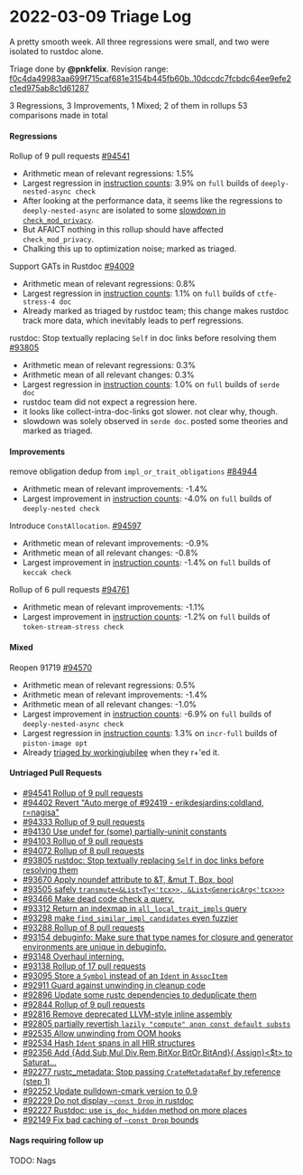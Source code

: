 # 2022-03-09 Triage Log

A pretty smooth week. All three regressions were small, and two were isolated to rustdoc alone.

Triage done by **@pnkfelix**.
Revision range: [f0c4da49983aa699f715caf681e3154b445fb60b..10dccdc7fcbdc64ee9efe2c1ed975ab8c1d61287](https://perf.rust-lang.org/?start=f0c4da49983aa699f715caf681e3154b445fb60b&end=10dccdc7fcbdc64ee9efe2c1ed975ab8c1d61287&absolute=false&stat=instructions%3Au)

3 Regressions, 3 Improvements, 1 Mixed; 2 of them in rollups
53 comparisons made in total

#### Regressions

Rollup of 9 pull requests [#94541](https://github.com/rust-lang/rust/pull/94541)
- Arithmetic mean of relevant regressions: 1.5%
- Largest regression in [instruction counts](https://perf.rust-lang.org/compare.html?start=8769f4ef2fe1efddd1f072485f97f568e7328f79&end=2f8d1a835b4e7feaf625f74d0d5cb9b84dbc845a&stat=instructions:u): 3.9% on `full` builds of `deeply-nested-async check`
- After looking at the performance data, it seems like the regressions to `deeply-nested-async` are isolated to some [slowdown in `check_mod_privacy`](https://perf.rust-lang.org/detailed-query.html?sort_idx=-11&commit=2f8d1a835b4e7feaf625f74d0d5cb9b84dbc845a&base_commit=8769f4ef2fe1efddd1f072485f97f568e7328f79&benchmark=deeply-nested-async-check&scenario=full).
- But AFAICT nothing in this rollup should have affected `check_mod_privacy`.
- Chalking this up to optimization noise; marked as triaged.

Support GATs in Rustdoc [#94009](https://github.com/rust-lang/rust/pull/94009)
- Arithmetic mean of relevant regressions: 0.8%
- Largest regression in [instruction counts](https://perf.rust-lang.org/compare.html?start=40d3040ae19b8c43c0027bc6d3e9805e5ee5e0ee&end=6d7684101a51f1c375ec84aef5d2fbdeb214bbc2&stat=instructions:u): 1.1% on `full` builds of `ctfe-stress-4 doc`
- Already marked as triaged by rustdoc team; this change makes rustdoc track more data, which inevitably leads to perf regressions.

rustdoc: Stop textually replacing `Self` in doc links before resolving them [#93805](https://github.com/rust-lang/rust/pull/93805)
- Arithmetic mean of relevant regressions: 0.3%
- Arithmetic mean of all relevant changes: 0.3%
- Largest regression in [instruction counts](https://perf.rust-lang.org/compare.html?start=0cbef1c6a7f4ee33cd41d91778544c5399f10f39&end=1661e4c7e0e68b4297aec095064d80566d4ea2b1&stat=instructions:u): 1.0% on `full` builds of `serde doc`
- rustdoc team did not expect a regression here.
- it looks like collect-intra-doc-links got slower. not clear why, though.
- slowdown was solely observed in `serde doc`. posted some theories and marked as triaged.

#### Improvements

remove obligation dedup from `impl_or_trait_obligations` [#84944](https://github.com/rust-lang/rust/pull/84944)
- Arithmetic mean of relevant improvements: -1.4%
- Largest improvement in [instruction counts](https://perf.rust-lang.org/compare.html?start=45660949132222ba7ec0905649b2affd68e0e13c&end=32cbc7630b2d6b7141e2588f91380c1a58cf0016&stat=instructions:u): -4.0% on `full` builds of `deeply-nested check`


Introduce `ConstAllocation`. [#94597](https://github.com/rust-lang/rust/pull/94597)
- Arithmetic mean of relevant improvements: -0.9%
- Arithmetic mean of all relevant changes: -0.8%
- Largest improvement in [instruction counts](https://perf.rust-lang.org/compare.html?start=38a0b81b1c32764d6a583a5efb6f306b8c44c503&end=8876ca3dd46b99fe7e6ad937f11493d37996231e&stat=instructions:u): -1.4% on `full` builds of `keccak check`


Rollup of 6 pull requests [#94761](https://github.com/rust-lang/rust/pull/94761)
- Arithmetic mean of relevant improvements: -1.1%
- Largest improvement in [instruction counts](https://perf.rust-lang.org/compare.html?start=163c207fc28cadff4de1808848a93e3e5f2d1941&end=6045c34f15d463c7d51104b968c1eabc5275b9c1&stat=instructions:u): -1.2% on `full` builds of `token-stream-stress check`


#### Mixed

Reopen 91719 [#94570](https://github.com/rust-lang/rust/pull/94570)
- Arithmetic mean of relevant regressions: 0.5%
- Arithmetic mean of relevant improvements: -1.4%
- Arithmetic mean of all relevant changes: -1.0%
- Largest improvement in [instruction counts](https://perf.rust-lang.org/compare.html?start=047f9c4bc4e26df4f54c3c76af3e963782ed05e4&end=b4bf56cd66ca83e908fd43bde4c627f94b2a8a9f&stat=instructions:u): -6.9% on `full` builds of `deeply-nested-async check`
- Largest regression in [instruction counts](https://perf.rust-lang.org/compare.html?start=047f9c4bc4e26df4f54c3c76af3e963782ed05e4&end=b4bf56cd66ca83e908fd43bde4c627f94b2a8a9f&stat=instructions:u): 1.3% on `incr-full` builds of `piston-image opt`
- Already [triaged by workingjubilee](https://github.com/rust-lang/rust/pull/94570#issuecomment-1058879131) when they r+'ed it.


#### Untriaged Pull Requests

- [#94541 Rollup of 9 pull requests](https://github.com/rust-lang/rust/pull/94541)
- [#94402 Revert "Auto merge of #92419 - erikdesjardins:coldland, r=nagisa"](https://github.com/rust-lang/rust/pull/94402)
- [#94333 Rollup of 9 pull requests](https://github.com/rust-lang/rust/pull/94333)
- [#94130 Use undef for (some) partially-uninit constants](https://github.com/rust-lang/rust/pull/94130)
- [#94103 Rollup of 9 pull requests](https://github.com/rust-lang/rust/pull/94103)
- [#94072 Rollup of 8 pull requests](https://github.com/rust-lang/rust/pull/94072)
- [#93805 rustdoc: Stop textually replacing `Self` in doc links before resolving them](https://github.com/rust-lang/rust/pull/93805)
- [#93670 Apply noundef attribute to &T, &mut T, Box<T>, bool](https://github.com/rust-lang/rust/pull/93670)
- [#93505 safely `transmute<&List<Ty<'tcx>>, &List<GenericArg<'tcx>>>`](https://github.com/rust-lang/rust/pull/93505)
- [#93466 Make dead code check a query.](https://github.com/rust-lang/rust/pull/93466)
- [#93312 Return an indexmap in `all_local_trait_impls` query](https://github.com/rust-lang/rust/pull/93312)
- [#93298 make `find_similar_impl_candidates` even fuzzier](https://github.com/rust-lang/rust/pull/93298)
- [#93288 Rollup of 8 pull requests](https://github.com/rust-lang/rust/pull/93288)
- [#93154 debuginfo: Make sure that type names for closure and generator environments are unique in debuginfo.](https://github.com/rust-lang/rust/pull/93154)
- [#93148 Overhaul interning.](https://github.com/rust-lang/rust/pull/93148)
- [#93138 Rollup of 17 pull requests](https://github.com/rust-lang/rust/pull/93138)
- [#93095 Store a `Symbol` instead of an `Ident` in `AssocItem`](https://github.com/rust-lang/rust/pull/93095)
- [#92911 Guard against unwinding in cleanup code](https://github.com/rust-lang/rust/pull/92911)
- [#92896 Update some rustc dependencies to deduplicate them](https://github.com/rust-lang/rust/pull/92896)
- [#92844 Rollup of 9 pull requests](https://github.com/rust-lang/rust/pull/92844)
- [#92816 Remove deprecated LLVM-style inline assembly](https://github.com/rust-lang/rust/pull/92816)
- [#92805 partially revertish `lazily "compute" anon const default substs`](https://github.com/rust-lang/rust/pull/92805)
- [#92535 Allow unwinding from OOM hooks](https://github.com/rust-lang/rust/pull/92535)
- [#92534 Hash `Ident` spans in all HIR structures](https://github.com/rust-lang/rust/pull/92534)
- [#92356 Add {Add,Sub,Mul,Div,Rem,BitXor,BitOr,BitAnd}{,Assign}<$t> to Saturat…](https://github.com/rust-lang/rust/pull/92356)
- [#92277 rustc_metadata: Stop passing `CrateMetadataRef` by reference (step 1)](https://github.com/rust-lang/rust/pull/92277)
- [#92252 Update pulldown-cmark version to 0.9](https://github.com/rust-lang/rust/pull/92252)
- [#92229 Do not display `~const Drop` in rustdoc](https://github.com/rust-lang/rust/pull/92229)
- [#92227 Rustdoc: use `is_doc_hidden` method on more places](https://github.com/rust-lang/rust/pull/92227)
- [#92149 Fix bad caching of `~const Drop` bounds](https://github.com/rust-lang/rust/pull/92149)

#### Nags requiring follow up

TODO: Nags

